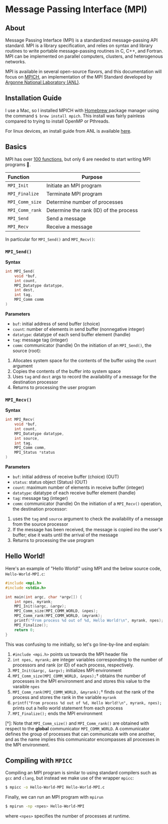 # Message Passing Interface (MPI)

## About
Message Passing Interface (MPI) is a standardized message-passing API standard. MPI is a library specification, and relies on syntax and library routines to write portable message-passing routines in C, C++, and Fortran. MPI can be implemented on parallel computers, clusters, and heterogenous networks.

MPI is available in several open-source flavors, and this documentation will focus on [MPICH](https://www.mpich.org/about/overview/), an implementation of the MPI Standard developed by [Argonne National Laboratory (ANL)](https://www.anl.gov/).

## Installation Guide
I use a Mac, so I installed MPICH with [Homebrew ](https://brew.sh/) package manager using the command `$ brew install mpich`. This install was fairly painless compared to trying to install OpenMP or Pthreads.

For linux devices, an install guide from ANL is available [here](https://www.mpich.org/static/downloads/4.0.1/mpich-4.0.1-installguide.pdf).

## Basics
MPI has over [100 functions](https://www.mpich.org/static/docs/v3.0.x/www3/), but only 6 are needed to start writing MPI programs 🤩.

| Function | Purpose |
| :--- | --- |
|`MPI_Init`|Initiate an MPI program|
|`MPI_Finalize`|Terminate MPI program|
|`MPI_Comm_size`|Determine number of processes|
|`MPI_Comm_rank`|Determine the rank (ID) of the process|
|`MPI_Send`|Send a message|
|`MPI_Recv`|Receive a message|

In particular for `MPI_Send()` and `MPI_Recv()`:
### `MPI_Send()`
**Syntax**
```c
int MPI_Send(
    void *buf,
    int count,
    MPI_Datatype datatype,
    int dest,
    int tag,
    MPI_Comm comm
)
```
**Parameters**
- `buf`: initial address of send buffer (choice)
- `count`: number of elements in send buffer (nonnegative integer)
- `datatype`: datatype of each send buffer element (handle)
- `tag`: message tag (integer)
- `comm`: communicator (handle)
On the initiation of an `MPI_Send()`, the source (root):
1. Allocates system space for the contents of the buffer using the `count` argument
2. Copies the contents of the buffer into system space
3. Uses `tag` and `dest` args to record the availability of a message for the destination processor
4. Returns to processing the user program

### `MPI_Recv()`
**Syntax**
```c
int MPI_Recv(
    void *buf,
    int count,
    MPI_Datatype datatype,
    int source,
    int tag,
    MPI_Comm comm,
    MPI_Status *status
)
```
**Parameters**
- `buf`: initial address of receive buffer (choice) (OUT)
- `status`: status object (Status) (OUT)
- `count`: maximum number of elements in receive buffer (integer)
- `datatype`: datatype of each receive buffer element (handle)
- `tag`: message tag (integer)
- `comm`: communicator (handle)
On the initiation of a `MPI_Recv()` operation, the destination processor:
1. uses the `tag` and `source` argument to check the availability of a message from the source processor
2. If the message has been received, the message is copied ino the user's buffer; else it waits until the arrival of the message
3. Returns to processing the use program

## Hello World!
Here's an example of "Hello World!" using MPI and the below source code, `Hello-World-MPI.c`:

```c
#include <mpi.h>
#include <stdio.h>

int main(int argc, char *argv[]) {
    int npes, myrank;
    MPI_Init(&argc, &argv);
    MPI_Comm_size(MPI_COMM_WORLD, &npes);
    MPI_Comm_rank(MPI_COMM_WORLD, &myrank);
    printf("From process %d out of %d, Hello World!\n", myrank, npes);
    MPI_Finalize();
    return 0;
}
```
This was confusing to me initially, so let's go line-by-line and explain:

1. `#include <mpi.h>` points us towards the MPI header file
2. `int npes, myrank;` are integer variables corresponding to the number of processors and rank (or ID) of each process, respectively.
3. `MPI_Init(&argc, &argv);` initializes MPI environment
4. `MPI_Comm_size(MPI_COMM_WORLD, &npes);`&dagger; obtains the number of processes in the MPI environment and and stores this value to the varaible `npes`
5. `MPI_Comm_rank(MPI_COMM_WORLD, &myrank);`&dagger; finds out the rank of the process and stores the rank in the variable `myrank`
6. `printf("From process %d out of %d, Hello World!\n", myrank, npes);` prints out a hello world statement from each process
7. `MPI_Finalize();` ends the MPI environment

[&dagger;]: Note that `MPI_Comm_size()` and `MPI_Comm_rank()` are obtained with respect to the **global** communicator `MPI_COMM_WORLD`. A communicator defines the group of processes that can communicate with one another, and as the name implies this communicator encompasses all processes in the MPI environment.

## Compiling with `MPICC`
Compiling an MPI program is similar to using standard compilers such as `gcc` and `clang`, but instead we make use of the wrapper `mpicc`:
```bash
$ mpicc -o Hello-World-MPI Hello-World-MPI.c
```
Finally, we can run an MPI program with `mpirun`
```bash
$ mpirun -np <npes> Hello-World-MPI
```
where `<npes>` specifies the number of processes at runtime.
